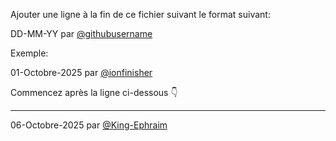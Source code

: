 Ajouter une ligne à la fin de ce fichier suivant le format suivant:

DD-MM-YY par [@githubusername](link_to_public_drive_folder_or_figma_link)

Exemple:

01-Octobre-2025 par [@ionfinisher](https://drive.google.com/drive/folders/1IuQl6kqcyUe6HduSNPI9wUYzL0jasoGl?usp=sharing)

Commencez après la ligne ci-dessous 👇

---

06-Octobre-2025 par [@King-Ephraim](https://drive.google.com/file/d/14IrGDtP6kIZpMyLwB-Zkhv1PP9KFOA07/view?usp=drive_link)


